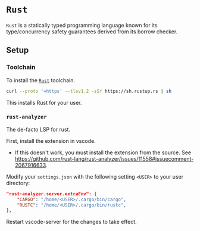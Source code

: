 # `Rust`
`Rust` is a statically typed programming language known for its type/concurrency safety guarantees derived from its borrow checker.

## Setup
### Toolchain
To install the [`Rust`](https://www.rust-lang.org/tools/install) toolchain.

```bash
curl --proto '=https' --tlsv1.2 -sSf https://sh.rustup.rs | sh
```

This installs Rust for your user.

### `rust-analyzer`
The de-facto LSP for rust.

First, install the extension in vscode.
* If this doesn't work, you must install the extension from the source. See https://github.com/rust-lang/rust-analyzer/issues/11558#issuecomment-2067916633.

Modify your `settings.json` with the following setting `<USER>` to your user directory:
```json
"rust-analyzer.server.extraEnv": {
    "CARGO": "/home/<USER>/.cargo/bin/cargo",
    "RUSTC": "/home/<USER>/.cargo/bin/rustc",
},
```
Restart vscode-server for the changes to take effect.
